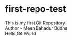 # first-repo-test
This is my first Git Repository
<br>
Author - Meen Bahadur Budha
<br>
Hello Git World

